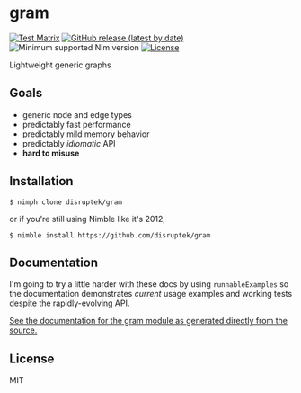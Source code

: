 # gram

[![Test Matrix](https://github.com/disruptek/gram/workflows/CI/badge.svg)](https://github.com/disruptek/gram/actions?query=workflow%3ACI)
[![GitHub release (latest by date)](https://img.shields.io/github/v/release/disruptek/gram?style=flat)](https://github.com/disruptek/gram/releases/latest)
![Minimum supported Nim version](https://img.shields.io/badge/nim-1.0.8%2B-informational?style=flat&logo=nim)
[![License](https://img.shields.io/github/license/disruptek/gram?style=flat)](#license)

Lightweight generic graphs

## Goals
- generic node and edge types
- predictably fast performance
- predictably mild memory behavior
- predictably _idiomatic_ API
- **hard to misuse**

## Installation

```
$ nimph clone disruptek/gram
```
or if you're still using Nimble like it's 2012,
```
$ nimble install https://github.com/disruptek/gram
```

## Documentation

I'm going to try a little harder with these docs by using `runnableExamples`
so the documentation demonstrates _current_ usage examples and working tests
despite the rapidly-evolving API.

[See the documentation for the gram module as generated directly from the
source.](https://disruptek.github.io/gram/gram.html)

## License
MIT

